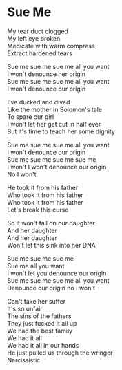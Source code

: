 # Sue Me  

My tear duct clogged  
My left eye broken  
Medicate with warm compress  
Extract hardened tears  

Sue me sue me sue me all you want  
I won't denounce her origin  
Sue me sue me sue me all you want  
I won't denounce our origin  

I've ducked and dived  
Like the mother in Solomon's tale  
To spare our girl  
I won't let her get cut in half ever  
But it's time to teach her some dignity  

Sue me sue me sue me all you want  
I won't denounce our origin  
Sue me sue me sue me sue me  
I won't I won't denounce our origin  
No I won't  

He took it from his father  
Who took it from his father  
Who took it from his father  
Let's break this curse  

So it won't fall on our daughter  
And her daughter  
And her daughter  
Won't let this sink into her DNA  

Sue me sue me sue me  
Sue me all you want  
I won't let you denounce our origin  
Sue me sue me sue me all you want  
Denounce our origin no I won't  

Can't take her suffer  
It's so unfair  
The sins of the fathers  
They just fucked it all up  
We had the best family  
We had it all  
We had it all in our hands  
He just pulled us through the wringer  
Narcissistic  
